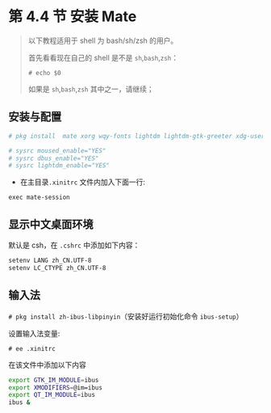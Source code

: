 # 第 4.4 节 安装 Mate

> 以下教程适用于 shell 为 bash/sh/zsh 的用户。
>
> 首先看看现在自己的 shell 是不是 `sh`,`bash`,`zsh`：
>
> `# echo $0`
>
> 如果是 `sh`,`bash`,`zsh` 其中之一，请继续；

## 安装与配置

```sh
# pkg install  mate xorg wqy-fonts lightdm lightdm-gtk-greeter xdg-user-dirs
```

```sh
# sysrc moused_enable="YES"
# sysrc dbus_enable="YES"
# sysrc lightdm_enable="YES"
```

- 在主目录`.xinitrc` 文件内加入下面一行:

`exec mate-session`

## 显示中文桌面环境

默认是 csh，在 `.cshrc` 中添加如下内容：

```sh
setenv LANG zh_CN.UTF-8
setenv LC_CTYPE zh_CN.UTF-8
```

## 输入法

`# pkg install zh-ibus-libpinyin`（安装好运行初始化命令 `ibus-setup`）

设置输入法变量:

`# ee .xinitrc`

在该文件中添加以下内容

```sh
export GTK_IM_MODULE=ibus
export XMODIFIERS=@im=ibus
export QT_IM_MODULE=ibus
ibus &
```
